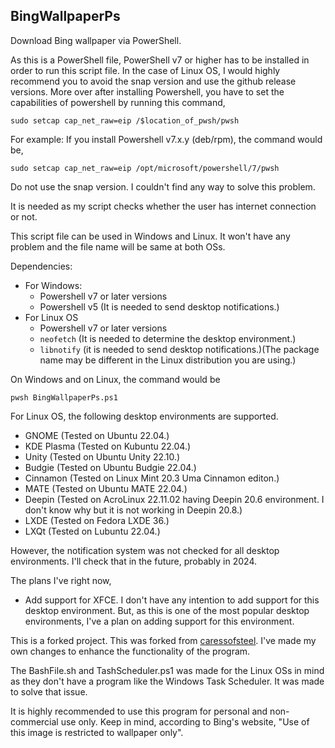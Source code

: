 ## BingWallpaperPs

Download Bing wallpaper via PowerShell.

As this is a PowerShell file, PowerShell v7 or higher has to be installed in order to run this script file.
In the case of Linux OS, I would highly recommend you to avoid the snap version and use the github release versions. More over after installing Powershell, you have to set the capabilities of powershell by running this command,

`sudo setcap cap_net_raw=eip /$location_of_pwsh/pwsh`

For example: If you install Powershell v7.x.y (deb/rpm), the command would be,

`sudo setcap cap_net_raw=eip /opt/microsoft/powershell/7/pwsh`

Do not use the snap version. I couldn't find any way to solve this problem.

It is needed as my script checks whether the user has internet connection or not.

This script file can be used in Windows and Linux. It won't have any problem and the file name will be same at both OSs.

Dependencies:

- For Windows:
  - Powershell v7 or later versions
  - Powershell v5 (It is needed to send desktop notifications.)
- For Linux OS
  - Powershell v7 or later versions
  - `neofetch` (It is needed to determine the desktop environment.)
  - `libnotify` (it is needed to send desktop notifications.)(The package name may be different in the Linux distribution you are using.)


On Windows and on Linux, the command would be

`pwsh BingWallpaperPs.ps1`

For Linux OS, the following desktop environments are supported.

- GNOME (Tested on Ubuntu 22.04.)
- KDE Plasma (Tested on Kubuntu 22.04.)
- Unity (Tested on Ubuntu Unity 22.10.)
- Budgie (Tested on Ubuntu Budgie 22.04.)
- Cinnamon (Tested on Linux Mint 20.3 Uma Cinnamon editon.)
- MATE (Tested on Ubuntu MATE 22.04.)
- Deepin (Tested on AcroLinux 22.11.02 having Deepin 20.6 environment. I don't know why but it is not working in Deepin 20.8.)
- LXDE (Tested on Fedora LXDE 36.)
- LXQt (Tested on Lubuntu 22.04.)

However, the notification system was not checked for all desktop environments. I'll check that in the future, probably in 2024.

The plans I've right now,

- Add support for XFCE. I don't have any intention to add support for this desktop environment. But, as this is one of the most popular desktop environments, I've a plan on adding support for this environment.

This is a forked project. This was forked from [caressofsteel](https://github.com/caressofsteel/bingwallpaper). I've made my own changes to enhance the functionality of the program.

The BashFile.sh and TashScheduler.ps1 was made for the Linux OSs in mind as they don't have a program like the Windows Task Scheduler. It was made to solve that issue.

It is highly recommended to use this program for personal and non-commercial use only. Keep in mind, according to Bing's website, "Use of this image is restricted to wallpaper only".
